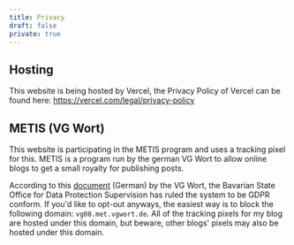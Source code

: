 ```yaml
---
title: Privacy
draft: false
private: true
---
```


## Hosting

This website is being hosted by Vercel, the Privacy Policy of Vercel can be found here: https://vercel.com/legal/privacy-policy

## METIS (VG Wort)

This website is participating in the METIS program and uses a tracking pixel for this. METIS is a program run by the german VG Wort to allow online blogs to get a small royalty for publishing posts.

According to this [document](https://www.vgwort.de/fileadmin/pdf/pressemitteilungen/PM_Datenschutz_METIS_051213_.pdf) (German) by the VG Wort, the Bavarian State Office for Data Protection Supervision has ruled the system to be GDPR conform. If you'd like to opt-out anyways, the easiest way is to block the following domain: `vg08.met.vgwort.de`. All of the tracking pixels for my blog are hosted under this domain, but beware, other blogs' pixels may also be hosted under this domain.
